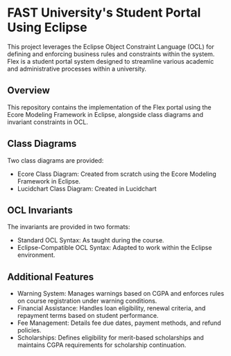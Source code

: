 # FAST University's Student Portal Using Eclipse

This project leverages the Eclipse Object Constraint Language (OCL) for defining and enforcing business rules and constraints within the system. Flex is a student portal system designed to streamline various academic and administrative processes within a university. 

## Overview
This repository contains the implementation of the Flex portal using the Ecore Modeling Framework in Eclipse, alongside class diagrams and invariant constraints in OCL.

## Class Diagrams
Two class diagrams are provided:
- Ecore Class Diagram: Created from scratch using the Ecore Modeling Framework in Eclipse.
- Lucidchart Class Diagram: Created in Lucidchart

## OCL Invariants
The invariants are provided in two formats:
- Standard OCL Syntax: As taught during the course.
- Eclipse-Compatible OCL Syntax: Adapted to work within the Eclipse environment.

## Additional Features
- Warning System: Manages warnings based on CGPA and enforces rules on course registration under warning conditions.
- Financial Assistance: Handles loan eligibility, renewal criteria, and repayment terms based on student performance.
- Fee Management: Details fee due dates, payment methods, and refund policies.
- Scholarships: Defines eligibility for merit-based scholarships and maintains CGPA requirements for scholarship continuation.

